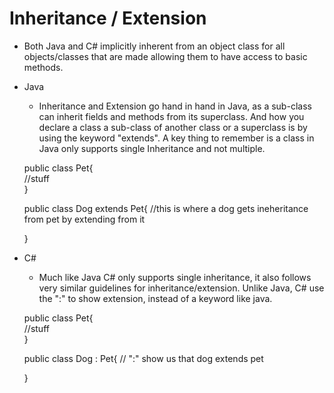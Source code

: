 # Inheritance / Extension
* Both Java and C# implicitly inherent from an object class for all objects/classes that are made allowing them to have access to basic methods.
* Java
  - Inheritance and Extension go hand in hand in Java, as a sub-class can inherit  fields and methods from its superclass. And how you declare a class a sub-class of another class or a superclass is by using the keyword "extends". A key thing to remember is a class in Java only supports single Inheritance and not multiple.
  
  public class Pet{  
  //stuff  
  }
  
  public class Dog extends Pet{ //this is where a dog gets ineheritance from pet by extending from it   
    
  }
  
* C#
  - Much like Java C# only supports single inheritance, it also follows very similar guidelines for inheritance/extension. Unlike Java, C# use the ":" to show extension, instead of a keyword like java. 
  
  public class Pet{  
  //stuff  
  }
  
  public class Dog : Pet{ // ":" show us that dog extends pet  
    
  }
